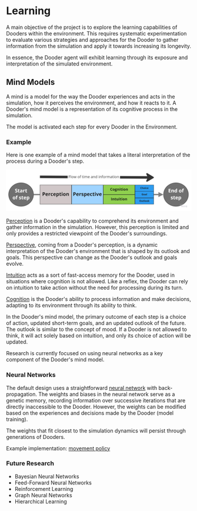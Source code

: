 # Learning

A main objective of the project is to explore the learning capabilities of Dooders within the environment. This requires systematic experimentation to evaluate various strategies and approaches for the Dooder to gather information from the simulation and apply it towards increasing its longevity.

In essence, the Dooder agent will exhibit learning through its exposure and interpretation of the simulated environment.

## Mind Models

A mind is a model for the way the Dooder experiences and acts in the simulation, how it perceives the environment, and how it reacts to it. A Dooder's mind model is a representation of its cognitive process in the simulation.

The model is activated each step for every Dooder in the Environment.

### Example

Here is one example of a mind model that takes a literal interpretation of the process during a Dooder's step.

![Mind Model Example](/docs/images/mind_model_example.jpg)

[Perception](/docs/Perception.md) is a Dooder's capability to comprehend its environment and gather information in the simulation. However, this perception is limited and only provides a restricted viewpoint of the Dooder's surroundings. 

[Perspective](/docs/Perspective.md), coming from a Dooder's perception, is a dynamic interpretation of the Dooder's environment that is shaped by its outlook and goals. This perspective can change as the Dooder's outlook and goals evolve.

[Intuition](/docs/Intuition.md) acts as a sort of fast-access memory for the Dooder, used in situations where cognition is not allowed. Like a reflex, the Dooder can rely on intuition to take action without the need for processing during its turn. 

[Cognition](/docs/Cognition.md) is the Dooder's ability to process information and make decisions, adapting to its environment through its ability to think.

In the Dooder's mind model, the primary outcome of each step is a choice of action, updated short-term goals, and an updated outlook of the future. The outlook is similar to the concept of mood. If a Dooder is not allowed to think, it will act solely based on intuition, and only its choice of action will be updated.

Research is currently focused on using neural networks as a key component of the Dooder's mind model.

### Neural Networks

The default design uses a straightforward [neural network](https://github.com/csmangum/Dooders/blob/main/sdk/learning/nets/model.py) with back-propagation. The weights and biases in the neural network serve as a genetic memory, recording information over successive iterations that are directly inaccessible to the Dooder. However, the weights can be modified based on the experiences and decisions made by the Dooder (model training).

The weights that fit closest to the simulation dynamics will persist through generations of Dooders.

Example implementation: [movement policy](https://github.com/csmangum/Dooders/blob/main/sdk/policies/movement.py)

### Future Research

* Bayesian Neural Networks
* Feed-Forward Neural Networks
* Reinforcement Learning
* Graph Neural Networks
* Hierarchical Learning


